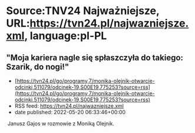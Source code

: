# Source:TNV24 Najważniejsze, URL:https://tvn24.pl/najwazniejsze.xml, language:pl-PL

## "Moja kariera nagle się spłaszczyła do takiego: Szarik, do nogi!"
 - [https://tvn24.pl/go/programy,7/monika-olejnik-otwarcie-odcinki,511079/odcinek-19,S00E19,775253?source=rss](https://tvn24.pl/go/programy,7/monika-olejnik-otwarcie-odcinki,511079/odcinek-19,S00E19,775253?source=rss)
 - RSS feed: https://tvn24.pl/najwazniejsze.xml
 - date published: 2022-05-20 06:33:46+00:00

<img alt="" src="https://tvn24.pl/najnowsze/cdn-zdjecie-asx1od-janusz-gajos-u-moniki-olejnik-5718074/alternates/LANDSCAPE_1280" />
    Janusz Gajos w rozmowie z Moniką Olejnik.

